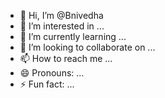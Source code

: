 - 👋 Hi, I’m @Bnivedha
- 👀 I’m interested in ...
- 🌱 I’m currently learning ...
- 💞️ I’m looking to collaborate on ...
- 📫 How to reach me ...
- 😄 Pronouns: ...
- ⚡ Fun fact: ...

<!---
Bnivedha/Bnivedha is a ✨ special ✨ repository because its `README.md` (this file) appears on your GitHub profile.
You can click the Preview link to take a look at your changes.
--->
